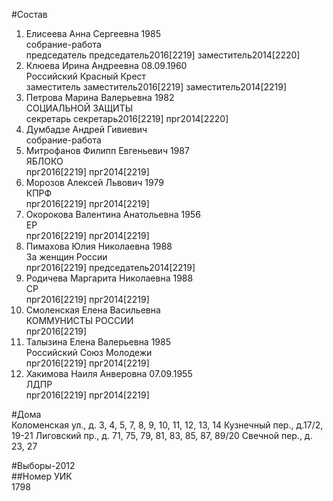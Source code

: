 #Состав  
1. Елисеева Анна Сергеевна 1985  
    собрание-работа  
    председатель председатель2016[2219] заместитель2014[2220]  
2. Клюева Ирина Андреевна 08.09.1960  
    Российский Красный Крест  
    заместитель заместитель2016[2219] заместитель2014[2219]  
3. Петрова Марина Валерьевна 1982  
    СОЦИАЛЬНОЙ ЗАЩИТЫ  
    секретарь секретарь2016[2219] прг2014[2220]  
4. Думбадзе Андрей Гивиевич  
    собрание-работа  
5. Митрофанов Филипп Евгеньевич 1987  
    ЯБЛОКО  
    прг2016[2219] прг2014[2219]  
6. Морозов Алексей Львович 1979  
    КПРФ  
    прг2016[2219] прг2014[2219]  
7. Окорокова Валентина Анатольевна 1956  
    ЕР  
    прг2016[2219] прг2014[2219]  
8. Пимахова Юлия Николаевна 1988  
    За женщин России  
    прг2016[2219] председатель2014[2219]  
9. Родичева Маргарита Николаевна 1988  
    СР  
    прг2016[2219] прг2014[2219]  
10. Смоленская Елена Васильевна  
    КОММУНИСТЫ РОССИИ  
    прг2016[2219]  
11. Талызина Елена Валерьевна 1985  
    Российский Союз Молодежи  
    прг2016[2219] прг2014[2219]  
12. Хакимова Наиля Анверовна 07.09.1955  
    ЛДПР  
    прг2016[2219] прг2014[2219]  
  
#Дома  
Коломенская ул., д. 3, 4, 5, 7, 8, 9, 10, 11, 12, 13, 14 Кузнечный пер., д.17/2, 19-21 Лиговский пр., д. 71, 75, 79, 81, 83, 85, 87, 89/20 Свечной пер., д. 23, 27  
  
#Выборы-2012  
##Номер УИК  
1798  
